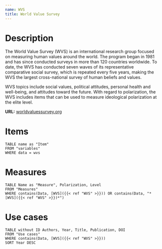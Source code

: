 ```yaml
---
name: WVS
title: World Value Survey
---
```

# Description

The World Value Survey (WVS) is an international research group focused on measuring human values around the world. The program began in 1981 and has since conducted surveys in more than 120 countries worldwide. To date, the WVS has conducted seven waves of its representative comparative social survey, which is repeated every five years, making the WVS the largest cross-national survey of human beliefs and values.

WVS topics include social values, political attitudes, personal health and well-being, and attitudes toward the future. With regard to polarization, the WVS includes items that can be used to measure ideological polarization at the elite level.

**URL:** [worldvaluessurvey.org](https://www.worldvaluessurvey.org/wvs.jsp)
# Items
```dataview
TABLE name as "Item"
FROM "variables"
WHERE data = wvs
```

# Measures
```dataview
TABLE Name as "Measure", Polarization, Level
FROM "Measures"
WHERE contains(Data, [WVS]({{< ref "WVS" >}})) OR contains(Data, "*[WVS]({{< ref "WVS" >}})*")
```
# Use cases
```dataview
TABLE without ID Authors, Year, Title, Publication, DOI
FROM "Use cases"
WHERE contains(Data, [WVS]({{< ref "WVS" >}}))
SORT Year DESC
```
